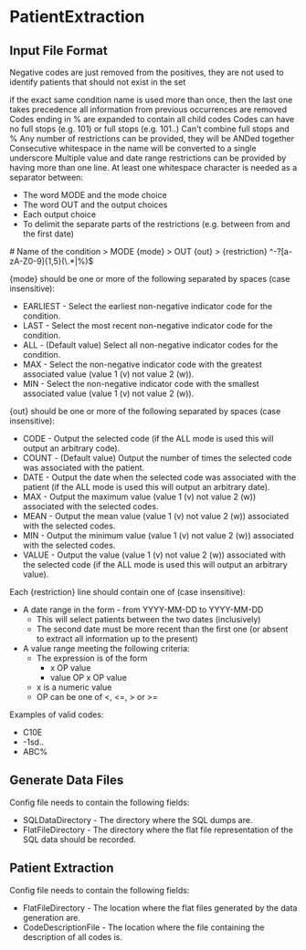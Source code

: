 # PatientExtraction

## Input File Format

Negative codes are just removed from the positives, they are not used to identify patients that should not exist in the set

if the exact same condition name is used more than once, then the last one takes precedence
    all information from previous occurrences are removed
Codes ending in % are expanded to contain all child codes
Codes can have no full stops (e.g. 101) or full stops (e.g. 101..)
Can't combine full stops and %
Any number of restrictions can be provided, they will be ANDed together
Consecutive whitespace in the name will be converted to a single underscore
Multiple value and date range restrictions can be provided by having more than one line.
At least one whitespace character is needed as a separator between:

- The word MODE and the mode choice
- The word OUT and the output choices
- Each output choice
- To delimit the separate parts of the restrictions (e.g. between from and the first date)

\# Name of the condition
\> MODE {mode}
\> OUT {out}
\> {restriction}
^-?[a-zA-Z0-9]{1,5}(\\.*|%)$

{mode} should be one or more of the following separated by spaces (case insensitive):

- EARLIEST - Select the earliest non-negative indicator code for the condition.
- LAST - Select the most recent non-negative indicator code for the condition.
- ALL - (Default value) Select all non-negative indicator codes for the condition.
- MAX - Select the non-negative indicator code with the greatest associated value (value 1 (v) not value 2 (w)).
- MIN - Select the non-negative indicator code with the smallest associated value (value 1 (v) not value 2 (w)).

{out} should be one or more of the following separated by spaces (case insensitive):

- CODE - Output the selected code (if the ALL mode is used this will output an arbitrary code).
- COUNT - (Default value) Output the number of times the selected code was associated with the patient.
- DATE - Output the date when the selected code was associated with the patient (if the ALL mode is used this will output an arbitrary date).
- MAX - Output the maximum value (value 1 (v) not value 2 (w)) associated with the selected codes.
- MEAN - Output the mean value (value 1 (v) not value 2 (w)) associated with the selected codes.
- MIN - Output the minimum value (value 1 (v) not value 2 (w)) associated with the selected codes.
- VALUE - Output the value (value 1 (v) not value 2 (w)) associated with the selected code (if the ALL mode is used this will output an arbitrary value).

Each {restriction} line should contain one of (case insensitive):

- A date range in the form - from YYYY-MM-DD to YYYY-MM-DD
    - This will select patients between the two dates (inclusively)
    - The second date must be more recent than the first one (or absent to extract all information up to the present)
- A value range meeting the following criteria:
    - The expression is of the form
        - x OP value
        - value OP x OP value
    - x is a numeric value
    - OP can be one of <, <=, > or >=

Examples of valid codes:

- C10E
- -1sd..
- ABC%

## Generate Data Files
Config file needs to contain the following fields:

- SQLDataDirectory - The directory where the SQL dumps are.
- FlatFileDirectory - The directory where the flat file representation of the SQL data should be recorded.

## Patient Extraction
Config file needs to contain the following fields:

- FlatFileDirectory - The location where the flat files generated by the data generation are.
- CodeDescriptionFile - The location where the file containing the description of all codes is.